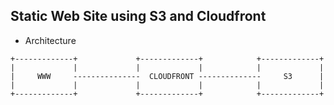 Static Web Site using S3 and Cloudfront
---------------------------------------

* Architecture
~~~~
+-------------+             +-------------+            +-------------+
|             |             |             |            |             |
|     WWW     ---------------  CLOUDFRONT --------------     S3      |
|             |             |             |            |             |
+-------------+             +-------------+            +-------------+
~~~~